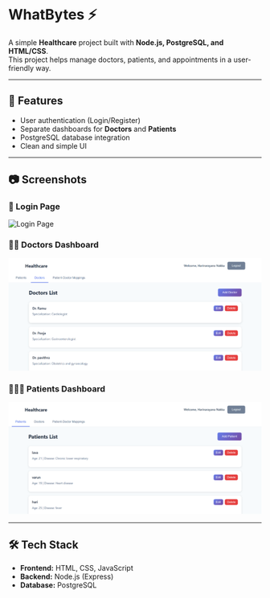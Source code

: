 # WhatBytes ⚡

A simple **Healthcare** project built with **Node.js, PostgreSQL, and HTML/CSS**.  
This project helps manage doctors, patients, and appointments in a user-friendly way.

---

## 🚀 Features
- User authentication (Login/Register)
- Separate dashboards for **Doctors** and **Patients**
- PostgreSQL database integration
- Clean and simple UI

---

## 📷 Screenshots

### 🔑 Login Page
![Login Page](./screenshots/login.png)

### 👨‍⚕️ Doctors Dashboard
![Doctors Dashboard](./screenshots/doctors.png)

### 🧑‍🤝‍🧑 Patients Dashboard
![Patients Dashboard](./screenshots/patients.png)

---

## 🛠️ Tech Stack
- **Frontend:** HTML, CSS, JavaScript  
- **Backend:** Node.js (Express)  
- **Database:** PostgreSQL  


